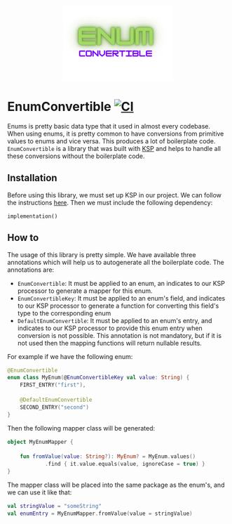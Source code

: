 <p align="center">
  <img src="https://github.com/bluegroundltd/enum-convertible/blob/master/images/logo.png" />
</p>

# EnumConvertible [![CI](https://github.com/bluegroundltd/enum-convertible/actions/workflows/ci_test.yaml/badge.svg?branch=master)](https://github.com/bluegroundltd/enum-convertible/actions/workflows/ci_test.yaml)

Enums is pretty basic data type that it used in almost every codebase.
When using enums, it is pretty common to have conversions from primitive values to enums and vice versa. This produces a lot of boilerplate code.
`EnumConvertible` is a library that was built with [KSP](https://kotlinlang.org/docs/ksp-overview.html) and helps to handle all these conversions without the boilerplate code.

## Installation
Before using this library, we must set up KSP in our project. We can follow the instructions [here](https://kotlinlang.org/docs/ksp-quickstart.html#use-your-own-processor-in-a-project). Then we must include the following dependency:

``` 
implementation()
```

## How to
The usage of this library is pretty simple. We have available three annotations which will help us to autogenerate all the boilerplate code. The annotations are:
- `EnumConvertible`: It must be applied to an enum, an indicates to our KSP processor to generate a mapper for this enum.
- `EnumConvertibleKey`: It must be applied to an enum's field, and indicates to our KSP processor to generate a function for converting this field's type to the corresponding enum
- `DefaultEnumConvertible`: It must be applied to an enum's entry, and indicates to our KSP processor to provide this enum entry when conversion is not possible. This annotation is not mandatory, but if it is not used then the mapping functions will return nullable results.

For example if we have the following enum:
```kotlin
@EnumConvertible
enum class MyEnum(@EnumConvertibleKey val value: String) {
	FIRST_ENTRY("first"),

	@DefaultEnumConvertible
	SECOND_ENTRY("second")
}
```

Then the following mapper class will be generated:
```kotlin
object MyEnumMapper {

    fun fromValue(value: String?): MyEnum? = MyEnum.values()
            .find { it.value.equals(value, ignoreCase = true) } 
}
```

The mapper class will be placed into the same package as the enum's, and we can use it like that:
```kotlin
val stringValue = "someString"
val enumEntry = MyEnumMapper.fromValue(value = stringValue)
```
